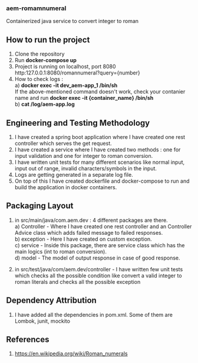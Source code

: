 ### aem-romamnumeral
Containerized java service to convert integer to roman 

## How to run the project

1) Clone the repository
2) Run <b> docker-compose up </b>
3) Project is running on localhost, port 8080 <br>
   http:127.0.0.1:8080/romannumeral?query={number}
4) How to check logs : <br>
   a) <b> docker exec -it dev_aem-app_1 /bin/sh </b> <br>
   If the above-mentioned command doesn't work, check your contanier name and run <b>docker exec -it {container_name} /bin/sh</b> <br>
   b) <b>cat /log/aem-app.log</b>
   

## Engineering and Testing Methodology

1) I have created a spring boot application where I have created one rest controller which serves the get request.
2) I have created a service where I have created two methods : one for input validation and one for integer to roman conversion.
3) I have written unit tests for many different scenarios like normal input, input out of range, invalid characters/symbols in the input.
4) Logs are getting generated in a separate log file.
5) On top of this I have created dockerfile and docker-compose to run and build the application in docker containers.

## Packaging Layout

1) in src/main/java/com.aem.dev : 4 different packages are there. <br>
   a) Controller - Where I have created one rest controller and an Controller Advice class which adds failed message to failed responses. <br>
   b) exception - Here I have created on custom exception. <br>
   c) service - Inside this package, there are service class which has the main logics (int to roman conversion). <br>
   d) model - The model of output response in case of good response. <br>
   
2) in src/test/java/com/aem.dev/controller - I have written few unit tests which checks all the possible condition like convert a valid integer to roman literals
and checks all the possible exception

## Dependency Attribution

1) I have added all the dependencies in pom.xml. Some of them are Lombok, junit, mockito

## References
1) https://en.wikipedia.org/wiki/Roman_numerals
  

